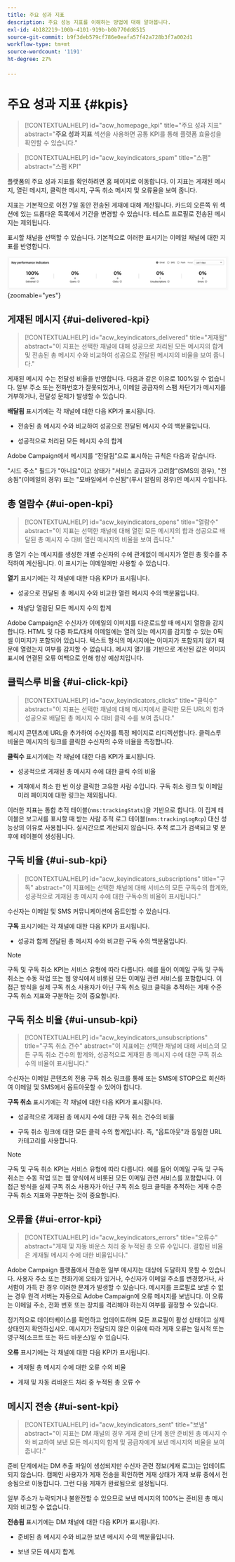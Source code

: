 ```yaml
---
title: 주요 성과 지표
description: 주요 성능 지표를 이해하는 방법에 대해 알아봅니다.
exl-id: 4b182219-100b-4101-919b-b0b770dd8515
source-git-commit: b9f3deb579cf786e0eafa57f42a728b3f7a002d1
workflow-type: tm+mt
source-wordcount: '1191'
ht-degree: 27%

---
```


# 주요 성과 지표 {#kpis}

>[!CONTEXTUALHELP]
>id="acw_homepage_kpi"
>title="주요 성과 지표"
>abstract="**주요 성과 지표** 섹션을 사용하면 공통 KPI를 통해 플랫폼 효율성을 확인할 수 있습니다."

<!-- à enlever? -->

>[!CONTEXTUALHELP]
>id="acw_keyindicators_spam"
>title="스팸"
>abstract="스팸 KPI"

플랫폼의 주요 성과 지표를 확인하려면 홈 페이지로 이동합니다. 이 지표는 게재된 메시지, 열린 메시지, 클릭한 메시지, 구독 취소 메시지 및 오류율을 보여 줍니다.

지표는 기본적으로 이전 7일 동안 전송된 게재에 대해 계산됩니다. 카드의 오른쪽 위 섹션에 있는 드롭다운 목록에서 기간을 변경할 수 있습니다. 테스트 프로필로 전송된 메시지는 제외됩니다.

표시할 채널을 선택할 수 있습니다. 기본적으로 이러한 표시기는 이메일 채널에 대한 지표를 반영합니다.

![전자 메일 채널에 대한 지표가 있는 KPI 카드를 보여 주는 스크린샷입니다.](assets/kpi.png){zoomable="yes"}

## 게재된 메시지 {#ui-delivered-kpi}

>[!CONTEXTUALHELP]
>id="acw_keyindicators_delivered"
>title="게재됨"
>abstract="이 지표는 선택한 채널에 대해 성공으로 처리된 모든 메시지의 합계 및 전송된 총 메시지 수와 비교하여 성공으로 전달된 메시지의 비율을 보여 줍니다."

게재된 메시지 수는 전달성 비율을 반영합니다. 다음과 같은 이유로 100%일 수 없습니다. 일부 주소 또는 전화번호가 잘못되었거나, 이메일 공급자의 스팸 차단기가 메시지를 거부하거나, 전달성 문제가 발생할 수 있습니다.

**배달됨** 표시기에는 각 채널에 대한 다음 KPI가 표시됩니다.

* 전송된 총 메시지 수와 비교하여 성공으로 전달된 메시지 수의 백분율입니다.

* 성공적으로 처리된 모든 메시지 수의 합계

Adobe Campaign에서 메시지를 “전달됨”으로 표시하는 규칙은 다음과 같습니다.

&quot;시드 주소&quot; 필드가 &quot;아니요&quot;이고 상태가 &quot;서비스 공급자가 고려함&quot;(SMS의 경우), &quot;전송됨&quot;(이메일의 경우) 또는 &quot;모바일에서 수신됨&quot;(푸시 알림의 경우)인 메시지 수입니다.

## 총 열람수 {#ui-open-kpi}

>[!CONTEXTUALHELP]
>id="acw_keyindicators_opens"
>title="열람수"
>abstract="이 지표는 선택한 채널에 대해 열린 모든 메시지의 합과 성공으로 배달된 총 메시지 수 대비 열린 메시지의 비율을 보여 줍니다."

총 열기 수는 메시지를 생성한 개별 수신자의 수에 관계없이 메시지가 열린 총 횟수를 추적하여 계산됩니다. 이 표시기는 이메일에만 사용할 수 있습니다.

**열기** 표시기에는 각 채널에 대한 다음 KPI가 표시됩니다.

* 성공으로 전달된 총 메시지 수와 비교한 열린 메시지 수의 백분율입니다.

* 채널당 열람된 모든 메시지 수의 합계

Adobe Campaign은 수신자가 이메일의 이미지를 다운로드할 때 메시지 열람을 감지합니다. HTML 및 다중 파트/대체 이메일에는 열려 있는 메시지를 감지할 수 있는 0픽셀 이미지가 포함되어 있습니다. 텍스트 형식의 메시지에는 이미지가 포함되지 않기 때문에 열렸는지 여부를 감지할 수 없습니다. 메시지 열기를 기반으로 계산된 값은 이미지 표시에 연결된 오류 여백으로 인해 항상 예상치입니다.

## 클릭스루 비율 {#ui-click-kpi}

>[!CONTEXTUALHELP]
>id="acw_keyindicators_clicks"
>title="클릭수"
>abstract="이 지표는 선택한 채널에 대해 메시지에서 클릭한 모든 URL의 합과 성공으로 배달된 총 메시지 수 대비 클릭 수를 보여 줍니다."

메시지 콘텐츠에 URL을 추가하여 수신자를 특정 페이지로 리디렉션합니다. 클릭스루 비율은 메시지의 링크를 클릭한 수신자의 수와 비율을 측정합니다.

**클릭수** 표시기에는 각 채널에 대한 다음 KPI가 표시됩니다.

* 성공적으로 게재된 총 메시지 수에 대한 클릭 수의 비율

* 게재에서 최소 한 번 이상 클릭한 고유한 사람 수입니다. 구독 취소 링크 및 이메일 미러 페이지에 대한 링크는 제외됩니다.

이러한 지표는 통합 추적 테이블(`nms:trackingStats`)을 기반으로 합니다. 이 집계 테이블은 보고서를 표시할 때 받는 사람 추적 로그 테이블(`nms:trackingLogRcp`) 대신 성능상의 이유로 사용됩니다. 실시간으로 계산되지 않습니다. 추적 로그가 검색되고 몇 분 후에 테이블이 생성됩니다.

## 구독 비율 {#ui-sub-kpi}

>[!CONTEXTUALHELP]
>id="acw_keyindicators_subscriptions"
>title="구독"
>abstract="이 지표에는 선택한 채널에 대해 서비스의 모든 구독수의 합계와, 성공적으로 게재된 총 메시지 수에 대한 구독수의 비율이 표시됩니다."

수신자는 이메일 및 SMS 커뮤니케이션에 옵트인할 수 있습니다.

**구독** 표시기에는 각 채널에 대한 다음 KPI가 표시됩니다.

* 성공과 함께 전달된 총 메시지 수와 비교한 구독 수의 백분율입니다.

>[!NOTE]
>
> 구독 및 구독 취소 KPI는 서비스 유형에 따라 다릅니다. 예를 들어 이메일 구독 및 구독 취소는 수동 작업 또는 웹 양식에서 비롯된 모든 이메일 관련 서비스를 포함합니다. 이 접근 방식을 실제 구독 취소 사용자가 아닌 구독 취소 링크 클릭을 추적하는 게재 수준 구독 취소 지표와 구분하는 것이 중요합니다.

## 구독 취소 비율 {#ui-unsub-kpi}

>[!CONTEXTUALHELP]
>id="acw_keyindicators_unsubscriptions"
>title="구독 취소 건수"
>abstract="이 지표에는 선택한 채널에 대해 서비스의 모든 구독 취소 건수의 합계와, 성공적으로 게재된 총 메시지 수에 대한 구독 취소 수의 비율이 표시됩니다."

수신자는 이메일 콘텐츠의 전용 구독 취소 링크를 통해 또는 SMS에 STOP으로 회신하여 이메일 및 SMS에서 옵트아웃할 수 있어야 합니다.

**구독 취소** 표시기에는 각 채널에 대한 다음 KPI가 표시됩니다.

* 성공적으로 게재된 총 메시지 수에 대한 구독 취소 건수의 비율

* 구독 취소 링크에 대한 모든 클릭 수의 합계입니다. 즉, &quot;옵트아웃&quot;과 동일한 URL 카테고리를 사용합니다.

>[!NOTE]
>
> 구독 및 구독 취소 KPI는 서비스 유형에 따라 다릅니다. 예를 들어 이메일 구독 및 구독 취소는 수동 작업 또는 웹 양식에서 비롯된 모든 이메일 관련 서비스를 포함합니다. 이 접근 방식을 실제 구독 취소 사용자가 아닌 구독 취소 링크 클릭을 추적하는 게재 수준 구독 취소 지표와 구분하는 것이 중요합니다.

## 오류율 {#ui-error-kpi}

>[!CONTEXTUALHELP]
>id="acw_keyindicators_errors"
>title="오류수"
>abstract="게재 및 자동 바운스 처리 중 누적된 총 오류 수입니다. 결합된 비율은 게재될 메시지 수에 대한 비율입니다."

Adobe Campaign 플랫폼에서 전송한 일부 메시지는 대상에 도달하지 못할 수 있습니다. 사용자 주소 또는 전화기에 오타가 있거나, 수신자가 이메일 주소를 변경했거나, 사서함이 가득 찬 경우 이러한 문제가 발생할 수 있습니다. 메시지를 프로필로 보낼 수 없는 경우 원격 서버는 자동으로 Adobe Campaign에 오류 메시지를 보냅니다. 이 오류는 이메일 주소, 전화 번호 또는 장치를 격리해야 하는지 여부를 결정할 수 있습니다.

정기적으로 데이터베이스를 확인하고 업데이트하며 모든 프로필이 활성 상태이고 실제 상태인지 확인하십시오. 메시지가 전달되지 않은 이유에 따라 게재 오류는 일시적 또는 영구적(소프트 또는 하드 바운스)일 수 있습니다.

**오류** 표시기에는 각 채널에 대한 다음 KPI가 표시됩니다.

* 게재될 총 메시지 수에 대한 오류 수의 비율

* 게재 및 자동 리바운드 처리 중 누적된 총 오류 수

## 메시지 전송 {#ui-sent-kpi}

<!--DRAFT - This section requires a validation-->

>[!CONTEXTUALHELP]
>id="acw_keyindicators_sent"
>title="보냄"
>abstract="이 지표는 DM 채널의 경우 게재 준비 단계 동안 준비된 총 메시지 수와 비교하여 보낸 모든 메시지의 합계 및 공급자에게 보낸 메시지의 비율을 보여 줍니다."

준비 단계에서는 DM 추출 파일이 생성되지만 수신자 관련 정보(게재 로그)는 업데이트되지 않습니다. 캠페인 사용자가 게재 전송을 확인하면 게재 상태가 게재 보류 중에서 전송됨으로 이동합니다. 그런 다음 게재가 완료됨으로 설정됩니다.

일부 주소가 누락되거나 불완전할 수 있으므로 보낸 메시지의 100%는 준비된 총 메시지와 비교할 수 없습니다.

**전송됨** 표시기에는 DM 채널에 대한 다음 KPI가 표시됩니다.

* 준비된 총 메시지 수와 비교한 보낸 메시지 수의 백분율입니다.

* 보낸 모든 메시지 합계.